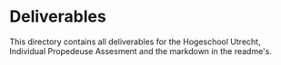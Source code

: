 # Deliverables
This directory contains all deliverables for the Hogeschool Utrecht, Individual Propedeuse Assesment and the markdown in the readme's.
